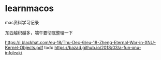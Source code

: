 # learnmacos
mac资料学习记录

东西越积越多，端午要彻底整理一下

https://i.blackhat.com/eu-18/Thu-Dec-6/eu-18-Zheng-Eternal-War-in-XNU-Kernel-Objects.pdf
todo
https://bazad.github.io/2018/03/a-fun-xnu-infoleak/

